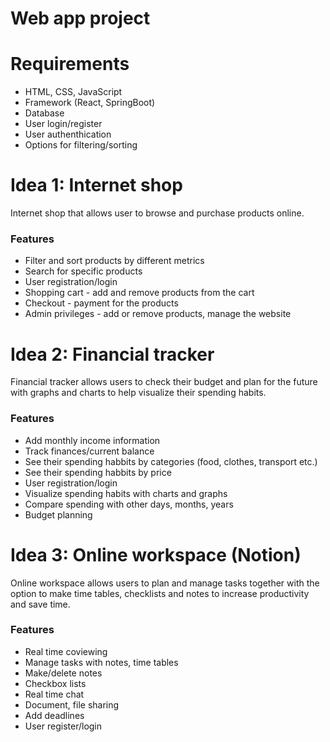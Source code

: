 # Web app project

# Requirements
- HTML, CSS, JavaScript
- Framework (React, SpringBoot)
- Database
- User login/register
- User authenthication
- Options for filtering/sorting

# Idea 1: Internet shop

Internet shop that allows user to browse and purchase products online.

### Features
- Filter and sort products by different metrics
- Search for specific products
- User registration/login
- Shopping cart - add and remove products from the cart
- Checkout - payment for the products
- Admin privileges - add or remove products, manage the website

# Idea 2: Financial tracker

Financial tracker allows users to check their budget and plan for the future with graphs and charts
to help visualize their spending habits.

### Features
- Add monthly income information
- Track finances/current balance
- See their spending habbits by categories (food, clothes, transport etc.)
- See their spending habbits by price
- User registration/login
- Visualize spending habits with charts and graphs
- Compare spending with other days, months, years
- Budget planning

# Idea 3: Online workspace (Notion)

Online workspace allows users to plan and manage tasks together with the option
to make time tables, checklists and notes to increase productivity and save time.

### Features
- Real time coviewing
- Manage tasks with notes, time tables
- Make/delete notes
- Checkbox lists
- Real time chat
- Document, file sharing
- Add deadlines
- User register/login
